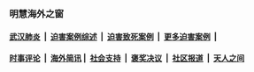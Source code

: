 
### 明慧海外之窗

####  [武汉肺炎](indexes/365.md?t=05081400) &nbsp;|&nbsp;  [迫害案例综述](indexes/328.md?t=05081400) &nbsp;|&nbsp; [迫害致死案例](indexes/277.md?t=05081400)  &nbsp;|&nbsp; [更多迫害案例](indexes/81.md?t=05081400)  &nbsp;|&nbsp; 
####  [时事评论](indexes/19.md?t=05081400) &nbsp;|&nbsp; [海外简讯](indexes/245.md?t=05081400)&nbsp;|&nbsp;  [社会支持](indexes/140.md?t=05081400) &nbsp;|&nbsp; [褒奖决议](indexes/282.md?t=05081400) &nbsp;|&nbsp; [社区报道](indexes/91.md?t=05081400)  &nbsp;|&nbsp; [天人之间](indexes/78.md?t=05081400) 

